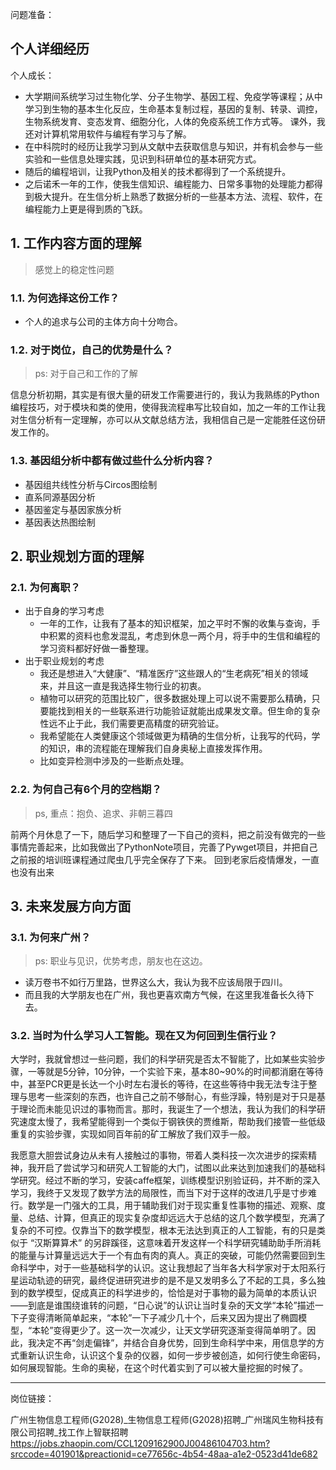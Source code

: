 问题准备：

## 个人详细经历


个人成长：
- 大学期间系统学习过生物化学、分子生物学、基因工程、免疫学等课程；从中学习到生物的基本生化反应，生命基本复制过程，基因的复制、转录、调控，生物系统发育、变态发育、细胞分化，人体的免疫系统工作方式等。 课外，我还对计算机常用软件与编程有学习与了解。
- 在中科院时的经历让我学习到从文献中去获取信息与知识，并有机会参与一些实验和一些信息处理实践，见识到科研单位的基本研究方式。
- 随后的编程培训，让我Python及相关的技术都得到了一个系统提升。
- 之后诺禾一年的工作，使我生信知识、编程能力、日常多事物的处理能力都得到极大提升。在生信分析上熟悉了数据分析的一些基本方法、流程、软件，在编程能力上更是得到质的飞跃。




## 1. 工作内容方面的理解
> 感觉上的稳定性问题
### 1.1. 为何选择这份工作？

<!-- - 志向意向问题，是否与公司谋和。 -->
- 个人的追求与公司的主体方向十分吻合。

### 1.2. 对于岗位，自己的优势是什么？

> ps: 对于自己和工作的了解

信息分析初期，其实是有很大量的研发工作需要进行的，我认为我熟练的Python编程技巧，对于模块和类的使用，使得我流程串写比较自如，加之一年的工作让我对生信分析有一定理解，亦可以从文献总结方法，我相信自己是一定能胜任这份研发工作的。

<!-- 我的一些疑问，数据挖掘 -->

### 1.3. 基因组分析中都有做过些什么分析内容？
- 基因组共线性分析与Circos图绘制
- 直系同源基因分析
- 基因鉴定与基因家族分析
- 基因表达热图绘制

## 2. 职业规划方面的理解
### 2.1. 为何离职？

<!-- > 如何站在自己的角度出发？  
> 出于自己职业规划的问题，  
> 我实际想做什么，进入大健康领域，但在诺禾处于  
> 诺禾的发展与自己不是很谋和。   -->

- 出于自身的学习考虑
  - 一年的工作，让我有了基本的知识框架，加之平时不懈的收集与查询，手中积累的资料也愈发混乱，考虑到休息一两个月，将手中的生信和编程的学习资料都好好做一番整理。
- 出于职业规划的考虑
  - 我还是想进入“大健康”、“精准医疗”这些跟人的“生老病死”相关的领域来，并且这一直是我选择生物行业的初衷。
  - 植物可以研究的范围比较广，很多数据处理上可以说不需要那么精确，只要能找到相关的一些联系进行功能验证就能出成果发文章。但生命的复杂性远不止于此，我们需要更高精度的研究验证。  
  - 我希望能在人类健康这个领域做更为精确的生信分析，让我写的代码，学的知识，串的流程能在理解我们自身奥秘上直接发挥作用。
  - 比如变异检测中涉及的一些断点处理。
  <!-- - 以理解数据与生命调控之间的微妙联系，由于当时并未真正接触过生信行业，有一个现成的机会我也便立马进入了。在这一年的工作中，我涉及的范围面还是比较广，从基因拼接项目、重测序项目、基因组项目到转录组项目，我基本熟悉了生信的基本框架。但通过与外界的交流，我认识到自己掌握的内容都比较浅显，比如变异检测中涉及的一些断点处理，对于假变异的一些判断处理，即便是原理如此简单的变异检测，我也仍然有很多不理解。 -->


### 2.2. 为何自己有6个月的空档期？
> ps, 重点：抱负、追求、非朝三暮四

前两个月休息了一下，随后学习和整理了一下自己的资料，把之前没有做完的一些事情完善起来，比如我做出了PythonNote项目，完善了Pywget项目，并把自己之前报的培训班课程通过爬虫几乎完全保存了下来。
回到老家后疫情爆发，一直也没有出来

## 3. 未来发展方向方面
### 3.1. 为何来广州？
> ps: 职业与见识，优势考虑，朋友也在这边。
- 读万卷书不如行万里路，世界这么大，我认为我不应该局限于四川。
- 而且我的大学朋友也在广州，我也更喜欢南方气候，在这里我准备长久待下去。

### 3.2. 当时为什么学习人工智能。现在又为何回到生信行业？

大学时，我就曾想过一些问题，我们的科学研究是否太不智能了，比如某些实验步骤，一等就是5分钟，10分钟，一个实验下来，基本80~90%的时间都消磨在等待中，甚至PCR更是长达一个小时左右漫长的等待，在这些等待中我无法专注于整理与思考一些深刻的东西，也许自己之前不够耐心，有些浮躁，特别是对于只是基于理论而未能见识过的事物而言。那时，我诞生了一个想法，我认为我们的科学研究速度太慢了，我希望能得到一个类似于钢铁侠的贾维斯，帮助我们接管一些低级重复的实验步骤，实现如同百年前的矿工解放了我们双手一般。

我愿意大胆尝试身边从未有人接触过的事物，带着人类科技一次次进步的探索精神，我开启了尝试学习和研究人工智能的大门，试图以此来达到加速我们的基础科学研究。经过不断的学习，安装caffe框架，训练模型识别验证码，并不断的深入学习，我终于又发现了数学方法的局限性，而当下对于这样的改进几乎是寸步难行。数学是一门强大的工具，用于辅助我们对于现实重复性事物的描述、观察、度量、总结、计算，但真正的现实复杂度却远远大于总结的这几个数学模型，充满了复杂的不可控。仅靠当下的数学模型，根本无法达到真正的人工智能，有的只是类似于 “汉斯算算术” 的另辟蹊径，这意味着开发这样一个科学研究辅助助手所消耗的能量与计算量远远大于一个有血有肉的真人。真正的突破，可能仍然需要回到生命科学中，对于一些基础科学的认识。这让我想起了当年各大科学家对于太阳系行星运动轨迹的研究，最终促进研究进步的是不是又发明多么了不起的工具，多么独到的数学模型，促成真正的科学进步的，恰恰是对于事物的最为简单的本质认识——到底是谁围绕谁转的问题，“日心说”的认识让当时复杂的天文学“本轮”描述一下子变得清晰简单起来，“本轮”一下子减少几十个，后来又因为提出了椭圆模型，“本轮”变得更少了。这一次一次减少，让天文学研究逐渐变得简单明了。因此，我决定不再“剑走偏锋”，并结合自身优势，回到生命科学中来，用信息学的方式重新认识生命，认识这个复杂的仪器，如何一步步被创造，如何行使生命密码，如何展现智能。生命的奥秘，在这个时代着实到了可以被大量挖掘的时候了。


---
岗位链接：

广州生物信息工程师(G2028)_生物信息工程师(G2028)招聘_广州瑞风生物科技有限公司招聘_找工作上智联招聘
https://jobs.zhaopin.com/CCL1209162900J00486104703.htm?srccode=401901&preactionid=ce77656c-4b54-48aa-a1e2-0523d41de682